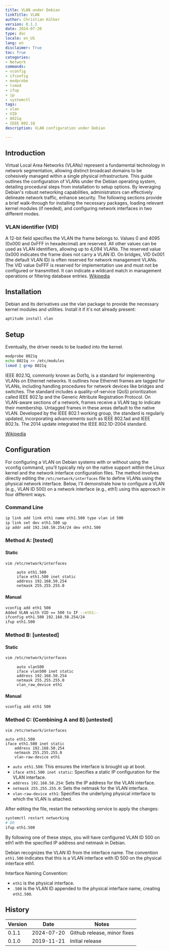 ```yaml
---
title: VLAN under Debian
linkTitle: VLAN
author: Christian Külker
version: 0.1.1
date: 2024-07-20
type: doc
locale: en_US
lang: en
disclaimer: True
toc: True
categories:
- Network
commands:
- vconfig
- ifconfig
- modprobe
- lsmod
- ifup
- ip
- systemctl
tags:
- vlan
- VID
- 8021q
- IEEE 802.1Q
description: VLAN configuration under Debian

---
```


## Introduction

Virtual Local Area Networks (VLANs) represent a fundamental technology in
network segmentation, allowing distinct broadcast domains to be cohesively
managed within a single physical infrastructure. This guide outlines the
configuration of VLANs under the Debian operating system, detailing procedural
steps from installation to setup options. By leveraging Debian's robust
networking capabilities, administrators can effectively delineate network
traffic, enhance security. The following sections provide a brief walk-through
for installing the necessary packages, loading relevant kernel modules (if
needed), and configuring network interfaces in two different modes.


### VLAN identifier (VID)

A 12-bit field specifies the VLAN the frame belongs to. Values 0 and 4095
(0x000 and 0xFFF in hexadecimal) are reserved. All other values can be used as
VLAN identifiers, allowing up to 4,094 VLANs. The reserved value 0x000
indicates the frame does not carry a VLAN ID. On bridges, VID 0x001 (the
default VLAN ID) is often reserved for network management VLANs. The VID value
0xFFF is reserved for implementation use and must not be configured or
transmitted. It can indicate a wildcard match in management operations or
filtering database entries.
[Wikipedia](https://en.wikipedia.org/wiki/IEEE_802.1Q)

## Installation

Debian and its derivatives use the vlan package to provide the necessary kernel
modules and utilities. Install it if it's not already present:

```bash
aptitude install vlan
```

## Setup

Eventually, the driver needs to be loaded into the kernel.

```bash
modprobe 8021q
echo 8021q >> /etc/modules
lsmod | grep 8021q
```

IEEE 802.1Q, commonly known as Dot1q, is a standard for implementing VLANs on
Ethernet networks. It outlines how Ethernet frames are tagged for VLANs,
including handling procedures for network devices like bridges and switches.
The standard includes a quality-of-service (QoS) prioritization called IEEE
802.1p and the Generic Attribute Registration Protocol. On VLAN-aware sections
of a network, frames receive a VLAN tag to indicate their membership. Untagged
frames in these areas default to the native VLAN. Developed by the IEEE 802.1
working group, the standard is regularly updated, incorporating advancements
such as IEEE 802.1ad and IEEE 802.1s. The 2014 update integrated the IEEE
802.1D-2004 standard.

[Wikipedia](https://en.wikipedia.org/wiki/IEEE_802.1Q)

## Configuration

For configuring a VLAN on Debian systems with or without using the vconfig
command, you'll typically rely on the native support within the Linux kernel
and the network interface configuration files. The method involves directly
editing the `/etc/network/interfaces` file to define VLANs using the physical
network interface. Below, I'll demonstrate how to configure a VLAN (e.g., VLAN
ID 500) on a network interface (e.g., eth1) using this approach in four
different ways.

### Command Line

```bash
ip link add link eth1 name eth1.500 type vlan id 500
ip link set dev eth1.500 up
ip addr add 192.168.50.254/24 dev eth1.500
```

### Method A: [tested]

#### Static

```bash
vim /etc/network/interfaces
```

~~~
     auto eth1.500
     iface eth1.500 inet static
     address 192.168.50.254
     netmask 255.255.255.0
~~~

#### Manual

```bash
vconfig add eth1 500
Added VLAN with VID == 500 to IF -:eth1:-
ifconfig eth1.500 192.168.50.254/24
ifup eth1.500
```

### Method B: [untested]

#### Static

```bash
vim /etc/network/interfaces
```

~~~
     auto vlan500
     iface vlan500 inet static
     address 192.168.50.254
     netmask 255.255.255.0
     vlan_raw_device eth1
~~~

#### Manual

```bash
vconfig add eth1 500
```

### Method C: (Combining A and B) [untested]

```bash
vim /etc/network/interfaces
```

~~~
auto eth1.500
iface eth1.500 inet static
    address 192.168.50.254
    netmask 255.255.255.0
    vlan-raw-device eth1
~~~

- `auto eth1.500`: This ensures the interface is brought up at boot.
- `iface eth1.500 inet static`: Specifies a static IP configuration for the
  VLAN interface.
- `address 192.168.50.254`: Sets the IP address for the VLAN interface.
- `netmask 255.255.255.0`: Sets the netmask for the VLAN interface.
- `vlan-raw-device eth1`: Specifies the underlying physical interface to which
  the VLAN is attached.

After editing the file, restart the networking service to apply the changes:

```bash
systemctl restart networking
# OR
ifup eth1.500
```

By following one of these steps, you will have configured VLAN ID 500 on eth1
with the specified IP address and netmask in Debian.

Debian recognizes the VLAN ID from the interface name. The convention
`eth1.500` indicates that this is a VLAN interface with ID 500 on the physical
interface eth1.

Interface Naming Convention:

- `eth1` is the physical interface.
- `.500` is the VLAN ID appended to the physical interface name, creating
  `eth1.500`.

## History

| Version | Date       | Notes                                                |
| ------- | ---------- | ---------------------------------------------------- |
| 0.1.1   | 2024-07-20 | Github release, minor fixes                          |
| 0.1.0   | 2019-11-21 | Initial release                                      |


